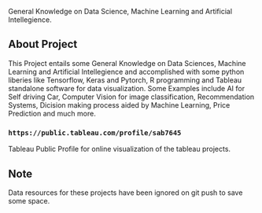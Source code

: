 General Knowledge on Data Science, Machine Learning and Artificial Intellegience.


## About Project
This Project entails some General Knowledge on Data Sciences, Machine Learning and Artificial Intellegience and accomplished with some python liberies like Tensorflow, Keras and Pytorch, R programming and Tableau standalone software for data visualization. Some Examples include AI for Self driving Car, Computer Vision for image classification, Recommendation Systems, Dicision making process aided by Machine Learning, Price Prediction and much more.

### `https://public.tableau.com/profile/sab7645`
Tableau Public Profile for online visualization of the tableau projects.

## Note

Data resources for these projects have been ignored on git push to save some space.